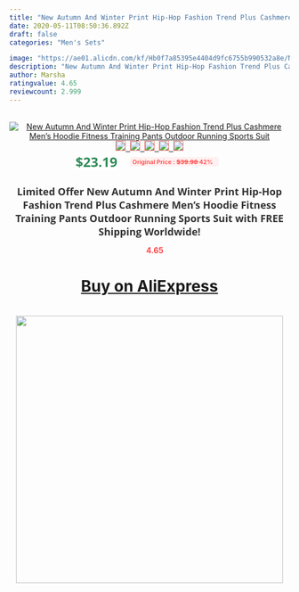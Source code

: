 ```yaml
---
title: "New Autumn And Winter Print Hip-Hop Fashion Trend Plus Cashmere Men’s Hoodie Fitness Training Pants Outdoor Running Sports Suit"
date: 2020-05-11T08:50:36.892Z
draft: false
categories: "Men's Sets"

image: "https://ae01.alicdn.com/kf/Hb0f7a85395e4404d9fc6755b990532a8e/New-Autumn-And-Winter-Print-Hip-Hop-Fashion-Trend-Plus-Cashmere-Men-s-Hoodie-Fitness-Training.jpg"
description: "New Autumn And Winter Print Hip-Hop Fashion Trend Plus Cashmere Men’s Hoodie Fitness Training Pants Outdoor Running Sports Suit"
author: Marsha
ratingvalue: 4.65
reviewcount: 2.999
---
```

<br>
<div style="text-align: center;">
<a href="https://s.click.aliexpress.com/e/_A5FYxT" target="_blank" rel="nofollow noopener noreferrer"><img alt="New Autumn And Winter Print Hip-Hop Fashion Trend Plus Cashmere Men’s Hoodie Fitness Training Pants Outdoor Running Sports Suit" class="magnifier-image" src="https://ae01.alicdn.com/kf/Hb0f7a85395e4404d9fc6755b990532a8e/New-Autumn-And-Winter-Print-Hip-Hop-Fashion-Trend-Plus-Cashmere-Men-s-Hoodie-Fitness-Training.jpg_640x640.jpg">
<br>
<img style="border:1px solid salmon" src="https://ae01.alicdn.com/kf/Hb0f7a85395e4404d9fc6755b990532a8e/New-Autumn-And-Winter-Print-Hip-Hop-Fashion-Trend-Plus-Cashmere-Men-s-Hoodie-Fitness-Training.jpg_120x120.jpg">&nbsp;&nbsp;<img style="border:1px solid salmon" src="https://ae01.alicdn.com/kf/H6525b4c2eefa4f1cb121dee6defbdcceh/New-Autumn-And-Winter-Print-Hip-Hop-Fashion-Trend-Plus-Cashmere-Men-s-Hoodie-Fitness-Training.jpg_120x120.jpg">&nbsp;&nbsp;<img style="border:1px solid salmon" src="https://ae01.alicdn.com/kf/Ha861c8d33e244289b69bae959d9bf8d0m/New-Autumn-And-Winter-Print-Hip-Hop-Fashion-Trend-Plus-Cashmere-Men-s-Hoodie-Fitness-Training.jpg_120x120.jpg">&nbsp;&nbsp;<img style="border:1px solid salmon" src="https://ae01.alicdn.com/kf/H27cece4eca7e4a2cb080175cfdfec662R/New-Autumn-And-Winter-Print-Hip-Hop-Fashion-Trend-Plus-Cashmere-Men-s-Hoodie-Fitness-Training.jpg_120x120.jpg">&nbsp;&nbsp;<img style="border:1px solid salmon" src="https://ae01.alicdn.com/kf/Hadc18cfa4f3c43968d68c74a845ac460D/New-Autumn-And-Winter-Print-Hip-Hop-Fashion-Trend-Plus-Cashmere-Men-s-Hoodie-Fitness-Training.jpg_120x120.jpg"></a></div><br0>
<div style="text-align: center;"><span style="background-color: white; border: 0px; box-sizing: border-box; color: seagreen; display: inline-block; font-family: &quot;open sans&quot; , &quot;arial&quot; , &quot;helvetica&quot; , sans-serif , &quot;heiti&quot;; font-size: 24px; font-stretch: inherit; font-weight: 700; line-height: inherit; margin: 0px 10px 0px 0px; padding: 0px; vertical-align: middle;">$23.19 </span>
<span style="background: rgb(255 , 241 , 241); border-radius: 3px; border: 0px; box-sizing: border-box; color: #ff4747; display: inline-block; font-family: inherit; font-size: 12px; font-stretch: inherit; font-style: inherit; font-variant: inherit; font-weight: 600; line-height: inherit; margin: 0px; padding: 2px 5px; transform: scale(0.9); vertical-align: middle;">Original Price : <b style="text-decoration: line-through;">$39.98 </b> 42%&nbsp;&nbsp;</span></div>
<h1 style="color: #333333; display: inline-block; font-family: &quot;open sans&quot; , &quot;arial&quot; , &quot;helvetica&quot; , sans-serif , &quot;heiti&quot;; font-size: 18px; font-stretch: inherit; font-weight: 700; text-align: center;">Limited Offer New Autumn And Winter Print Hip-Hop Fashion Trend Plus Cashmere Men’s Hoodie Fitness Training Pants Outdoor Running Sports Suit with FREE Shipping Worldwide!</h1>
<div style="color: #ff4747; text-align: center;">
<img src="https://4.bp.blogspot.com/-M0ZcTcb-5uY/XleCXlxnR4I/AAAAAAAAAEc/OrjgMkXV1oMQFaCRZj5HQwOCBcu3w1FegCPcBGAYYCw/s1600/star.png" style="height: 15px;">&nbsp;<b>4.65</b></div>
<div class="button_cont" align="center"><a class="buynow_a" href="https://s.click.aliexpress.com/e/_A5FYxT" target="_blank" rel="nofollow noopener noreferrer"><H1>Buy on AliExpress</H1></a></div><br>
<div class="separator" style="clear: both; text-align: center;">
<img src="https://lh3.googleusercontent.com/-pTy5HemUv9M/XlePHvY0dAI/AAAAAAAAAE4/0nX5iRUoIWY8eMW9Dpxeirr157OZliDIgCLcBGAsYHQ/s1600/badge.gif" width="480">
</div>
